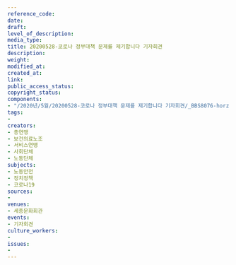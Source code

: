 ```yaml
---
reference_code: 
date: 
draft: 
level_of_description: 
media_type: 
title: 20200528-코로나 정부대책 문제를 제기합니다 기자회견
description: 
weight: 
modified_at: 
created_at: 
link: 
public_access_status: 
copyright_status: 
components:
- "/2020년/5월/20200528-코로나 정부대책 문제를 제기합니다 기자회견/_BBS8076-horz.jpg"
tags:
- 
creators:
- 총연맹
- 보건의료노조
- 서비스연맹
- 사회단체
- 노동단체
subjects:
- 노동안전
- 정치정책
- 코로나19
sources:
- 
venues:
- 세종문화회관
events:
- 기자회견
culture_workers:
- 
issues:
- 
---
```

